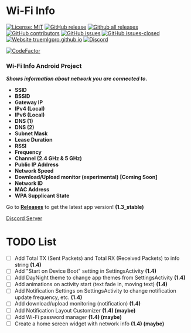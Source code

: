 # Wi-Fi Info
[![License: MIT](https://img.shields.io/badge/License-MIT-yellow.svg)](https://opensource.org/licenses/MIT)
[![GitHub release](https://img.shields.io/github/release/TrueMLGPro/Wi-Fi_Info.svg)](https://GitHub.com/TrueMLGPro/Wi-Fi_Info/releases/)
[![Github all releases](https://img.shields.io/github/downloads/TrueMLGPro/Wi-Fi_Info/total.svg)](https://github.com/TrueMLGPro/Wi-Fi_Info/releases/)
[![GitHub contributors](https://img.shields.io/github/contributors/TrueMLGPro/Wi-Fi_Info.svg)](https://GitHub.com/TrueMLGPro/Wi-Fi_Info/graphs/contributors/)
[![GitHub issues](https://img.shields.io/github/issues/TrueMLGPro/Wi-Fi_Info.svg)](https://github.com/TrueMLGPro/Wi-Fi_Info/issues/)
[![GitHub issues-closed](https://img.shields.io/github/issues-closed/TrueMLGPro/Wi-Fi_Info.svg)](https://GitHub.com/TrueMLGPro/Wi-Fi_Info/issues?q=is%3Aissue+is%3Aclosed)
[![Website truemlgpro.github.io](https://img.shields.io/website-up-down-green-red/https/truemlgpro.github.io/Wi-Fi_Info.svg)](https://truemlgpro.github.io/Wi-Fi_Info/)
[![Discord](https://img.shields.io/discord/601107291915419658.svg)](https://discord.gg/qxE2DFr)

[![CodeFactor](https://www.codefactor.io/repository/github/truemlgpro/wi-fi_info/badge/master)](https://www.codefactor.io/repository/github/truemlgpro/wi-fi_info/overview/master)

### Wi-Fi Info Android Project

***Shows information about network you are connected to.***

* __SSID__
* __BSSID__
* __Gateway IP__
* __IPv4 (Local)__
* __IPv6 (Local)__
* __DNS (1)__
* __DNS (2)__
* __Subnet Mask__
* __Lease Duration__
* __RSSI__
* __Frequency__
* __Channel (2.4 GHz & 5 GHz)__
* __Public IP Address__
* __Network Speed__
* __Download/Upload monitor (experimental)__ **[Coming Soon]**
* __Network ID__
* __MAC Address__
* __WPA Supplicant State__

Go to **[Releases](https://github.com/TrueMLGPro/Wi-Fi_Info/releases/)** to get the latest app version! **(1.3_stable)**

[Discord Server](https://discord.gg/qxE2DFr)

# TODO List

- [ ] Add Total TX (Sent Packets) and Total RX (Received Packets) to info string **(1.4)**
- [ ] Add "Start on Device Boot" setting in SettingsActivity **(1.4)**
- [ ] Add DayNight theme to change app themes from SettingsActivity **(1.4)**
- [ ] Add animations on activity start (text fade in, moving text) **(1.4)**
- [ ] Add Notification Settings on SettingsActivity to change notification update frequency, etc. **(1.4)**
- [ ] Add download/upload monitoring (notification) **(1.4)**
- [ ] Add Notification Layout Customizer **(1.4) (maybe)**
- [ ] Add Wi-Fi password manager **(1.4) (maybe)**
- [ ] Create a home screen widget with network info **(1.4) (maybe)**
